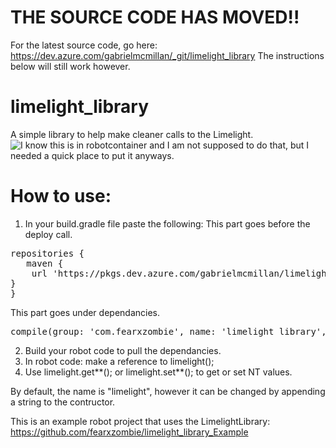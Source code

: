 # THE SOURCE CODE HAS MOVED!! 
For the latest source code, go here: https://dev.azure.com/gabrielmcmillan/_git/limelight_library
The instructions below will still work however.

# limelight_library
A simple library to help make cleaner calls to the Limelight.<br/>
![I know this is in robotcontainer and I am not supposed to do that, but I needed a quick place to put it anyways.](ex.gif)

# How to use:
1. In your build.gradle file paste the following:
This part goes before the deploy call.
<pre>
repositories {
   maven {
    url 'https://pkgs.dev.azure.com/gabrielmcmillan/limelight_library/_packaging/limelight_library_maven/maven/v1'
}
}
</pre>
This part goes under dependancies.
<pre>
compile(group: 'com.fearxzombie', name: 'limelight_library', version: 'unspecified')
</pre>
2. Build your robot code to pull the dependancies.
3. In robot code: make a reference to limelight(); 
4. Use limelight.get**(); or limelight.set**(); to get or set NT values.

By default, the name is "limelight", however it can be changed by appending a string to the contructor.

This is an example robot project that uses the LimelightLibrary: https://github.com/fearxzombie/limelight_library_Example
